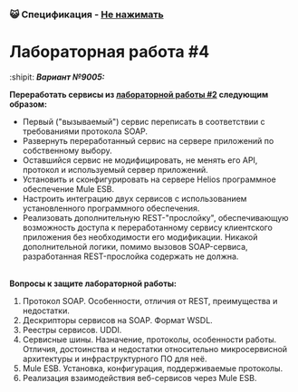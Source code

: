 ### :smiley_cat: Спецификация - [Не нажимать](https://se.ifmo.ru/~s282606/SOA/Lab1/)
# Лабораторная работа #4
:shipit: ***Вариант №9005:*** 

**Переработать сервисы из [лабораторной работы #2](https://github.com/DeltaHeavyVIP/SOA-2) следующим образом:**

- Первый ("вызываемый") сервис переписать в соответствии с требованиями протокола SOAP.
- Развернуть переработанный сервис на сервере приложений по собственному выбору.
- Оставшийся сервис не модифицировать, не менять его API, протокол и используемый сервер приложений.
- Установить и сконфигурировать на сервере Helios программное обеспечение Mule ESB.
- Настроить интеграцию двух сервисов с использованием установленного программного обеспечения.
- Реализовать дополнительную REST-"прослойку", обеспечивающую возможность доступа к переработанному сервису клиентского приложения без необходимости его модификации. Никакой дополнительной логики, помимо вызовов SOAP-сервиса, разработанная REST-прослойка содержать не должна.

</br>**Вопросы к защите лабораторной работы:**
1. Протокол SOAP. Особенности, отличия от REST, преимущества и недостатки.
2. Дескрипторы сервисов на SOAP. Формат WSDL.
3. Реестры сервисов. UDDI.
4. Сервисные шины. Назначение, протоколы, особенности работы. Отличия, достоинства и недостатки относительно микросервисной архитектуры и инфраструктурного ПО для неё.
5. Mule ESB. Установка, конфигурация, поддерживаемые протоколы.
6. Реализация взаимодействия веб-сервисов через Mule ESB.
